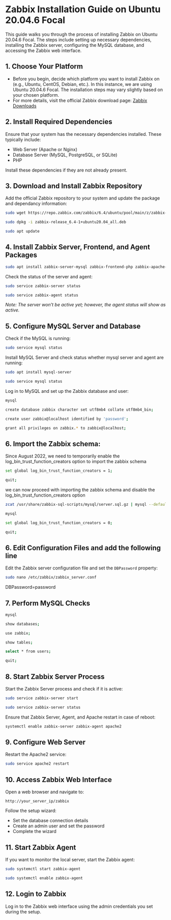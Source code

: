 # Zabbix Installation Guide on Ubuntu 20.04.6 Focal

This guide walks you through the process of installing Zabbix on Ubuntu 20.04.6 Focal. The steps include setting up necessary dependencies, installing the Zabbix server, configuring the MySQL database, and accessing the Zabbix web interface.

## 1. Choose Your Platform

- Before you begin, decide which platform you want to install Zabbix on (e.g., Ubuntu, CentOS, Debian, etc.). In this instance, we are using Ubuntu 20.04.6 Focal. The installation steps may vary slightly based on your chosen platform.
- For more details, visit the official Zabbix download page: [Zabbix Downloads](https://www.zabbix.com/download)

## 2. Install Required Dependencies

Ensure that your system has the necessary dependencies installed. These typically include:

- Web Server (Apache or Nginx)
- Database Server (MySQL, PostgreSQL, or SQLite)
- PHP

Install these dependencies if they are not already present.

## 3. Download and Install Zabbix Repository

Add the official Zabbix repository to your system and update the package and dependancy information:

```bash
sudo wget https://repo.zabbix.com/zabbix/6.4/ubuntu/pool/main/z/zabbix-release/zabbix-release_6.4-1+ubuntu20.04_all.deb
```

```bash
sudo dpkg -i zabbix-release_6.4-1+ubuntu20.04_all.deb
```

```bash
sudo apt update
```

## 4. Install Zabbix Server, Frontend, and Agent Packages

```bash
sudo apt install zabbix-server-mysql zabbix-frontend-php zabbix-apache-conf zabbix-agent
```

Check the status of the server and agent:

```bash
sudo service zabbix-server status
```

```bash
sudo service zabbix-agent status
```

*Note: The server won’t be active yet; however, the agent status will show as active.*

## 5. Configure MySQL Server and Database

Check if the MySQL is running:

```bash
sudo service mysql status
```

Install MySQL Server and check status whether mysql server and agent are running:

```bash
sudo apt install mysql-server
```

```bash
sudo service mysql status
```

Log in to MySQL and set up the Zabbix database and user:

```bash
mysql
```

```bash
create database zabbix character set utf8mb4 collate utf8mb4_bin;
```

```bash
create user zabbix@localhost identified by 'password';
```

```bash
grant all privileges on zabbix.* to zabbix@localhost;
```


## 6. Import the Zabbix schema:

Since August 2022, we need to temporarily enable the log_bin_trust_function_creators option to import the zabbix schema

```bash
set global log_bin_trust_function_creators = 1;
```

```bash
quit;
```

we can now proceed with importing the zabbix schema and disable the log_bin_trust_function_creators option

```bash
zcat /usr/share/zabbix-sql-scripts/mysql/server.sql.gz | mysql --default-character-set=utf8mb4 -uzabbix -p zabbix
```

```bash
mysql
```

```bash
set global log_bin_trust_function_creators = 0;
```

```bash
quit;
```

## 6. Edit Configuration Files and add the following line

Edit the Zabbix server configuration file and set the `DBPassword` property:

```bash
sudo nano /etc/zabbix/zabbix_server.conf
```

DBPassword=password


## 7. Perform MySQL Checks

```bash
mysql
```

```bash
show databases;
```

```bash
use zabbix;
```

```bash
show tables;
```

```bash
select * from users;
```

```bash
quit;
```

## 8. Start Zabbix Server Process

Start the Zabbix Server process and check if it is active:

```bash
sudo service zabbix-server start
```

```bash
sudo service zabbix-server status
```

Ensure that Zabbix Server, Agent, and Apache restart in case of reboot:

```bash
systemctl enable zabbix-server zabbix-agent apache2
```

## 9. Configure Web Server

Restart the Apache2 service:

```bash
sudo service apache2 restart
```


## 10. Access Zabbix Web Interface

Open a web browser and navigate to:

```
http://your_server_ip/zabbix
```

Follow the setup wizard:

- Set the database connection details
- Create an admin user and set the password
- Complete the wizard

## 11. Start Zabbix Agent

If you want to monitor the local server, start the Zabbix agent:

```bash
sudo systemctl start zabbix-agent
```

```bash
sudo systemctl enable zabbix-agent
```

## 12. Login to Zabbix

Log in to the Zabbix web interface using the admin credentials you set during the setup.

